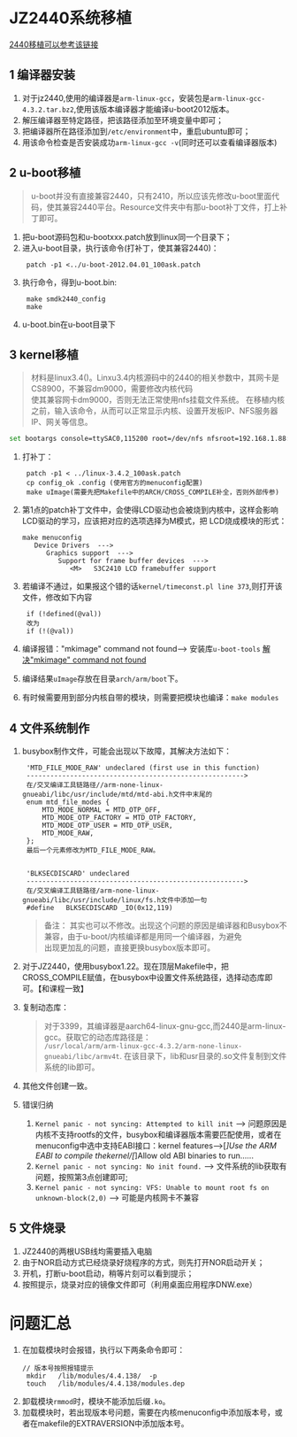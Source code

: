 # JZ2440系统移植

[2440移植可以参考该链接](https://www.cnblogs.com/multimicro/p/9872722.html)

## 1 编译器安装
1. 对于jz2440,使用的编译器是`arm-linux-gcc`，安装包是`arm-linux-gcc-4.3.2.tar.bz2`,使用该版本编译器才能编译u-boot2012版本。
2. 解压编译器至特定路径，把该路径添加至环境变量中即可；  
3. 把编译器所在路径添加到`/etc/environment`中，重启ubuntu即可；
4. 用该命令检查是否安装成功`arm-linux-gcc -v`(同时还可以查看编译器版本)

## 2 u-boot移植
> u-boot并没有直接兼容2440，只有2410，所以应该先修改u-boot里面代码，使其兼容2440平台。Resource文件夹中有那u-boot补丁文件，打上补丁即可。
1. 把u-boot源码包和u-bootxxx.patch放到linux同一个目录下；
2. 进入u-boot目录，执行该命令(打补丁，使其兼容2440)：
   ```
    patch -p1 <../u-boot-2012.04.01_100ask.patch
   ```
3. 执行命令，得到u-boot.bin:
   ```
    make smdk2440_config
    make
   ```
4. u-boot.bin在u-boot目录下
   
## 3 kernel移植
> 材料是linux3.4()。Linxu3.4内核源码中的2440的相关参数中，其网卡是CS8900，不兼容dm9000，需要修改内核代码  
> 使其兼容网卡dm9000，否则无法正常使用nfs挂载文件系统。
> 在移植内核之前，输入该命令，从而可以正常显示内核、设置开发板IP、NFS服务器IP、网关等信息。
```bash
set bootargs console=ttySAC0,115200 root=/dev/nfs nfsroot=192.168.1.88:/work/jz2440/rootfs ip=192.168.1.23:192.168.1.88:192.168.1.1:255.255.255.0::eth0:off  

```
1. 打补丁：
   ```
    patch -p1 < ../linux-3.4.2_100ask.patch 
    cp config_ok .config (使用官方的menuconfig配置)
    make uImage(需要先把Makefile中的ARCH/CROSS_COMPILE补全，否则外部传参)

   ```
2. 第1点的patch补丁文件中，会使得LCD驱动也会被烧到内核中，这样会影响LCD驱动的学习，应该把对应的选项选择为M模式，把
   LCD烧成模块的形式：
   ```
   make menuconfig
      Device Drivers  ---> 
         Graphics support  --->
            Support for frame buffer devices  --->      
               <M>   S3C2410 LCD framebuffer support
   ```
3. 若编译不通过，如果报这个错的话`kernel/timeconst.pl line 373`,则打开该文件，修改如下内容
   ```
    if (!defined(@val)) 
    改为
    if (!(@val))
   ```
4. 编译报错："mkimage" command not found--> 安装库`u-boot-tools`
   [解决"mkimage" command not found](https://blog.csdn.net/eibo51/article/details/51901480)

5. 编译结果`uImage`存放在目录`arch/arm/boot`下。
6. 有时候需要用到部分内核自带的模块，则需要把模块也编译：`make modules`


## 4 文件系统制作
1. busybox制作文件，可能会出现以下故障，其解决方法如下：
   ```
    'MTD_FILE_MODE_RAW' undeclared (first use in this function)
    ------------------------------------------------------->
    在/交叉编译工具链路径//arm-none-linux-gnueabi/libc/usr/include/mtd/mtd-abi.h文件中末尾的
    enum mtd_file_modes {
        MTD_MODE_NORMAL = MTD_OTP_OFF,
        MTD_MODE_OTP_FACTORY = MTD_OTP_FACTORY,
        MTD_MODE_OTP_USER = MTD_OTP_USER,
        MTD_MODE_RAW,
    };
    最后一个元素修改为MTD_FILE_MODE_RAW。


    'BLKSECDISCARD' undeclared
    ------------------------------------------------------->
    在/交叉编译工具链路径/arm-none-linux-gnueabi/libc/usr/include/linux/fs.h文件中添加一句 
    #define   BLKSECDISCARD _IO(0x12,119)

   ```
    
    > 备注： 其实也可以不修改。出现这个问题的原因是编译器和Busybox不兼容，由于u-boot/内核编译都是用同一个编译器，为避免  
        出现更加乱的问题，直接更换busybox版本即可。
   
2. 对于JZ2440，使用busybox1.22。现在顶层Makefile中，把CROSS_COMPILE赋值，在busybox中设置文件系统路径，选择动态库即可。【和课程一致】

3. 复制动态库：
   > 对于3399，其编译器是aarch64-linux-gnu-gcc,而2440是arm-linux-gcc。获取它的动态库路径是：  
   > `/usr/local/arm/arm-linux-gcc-4.3.2/arm-none-linux-gnueabi/libc/armv4t`. 在该目录下，lib和usr目录的.so文件复制到文件系统的lib即可。

4. 其他文件创建一致。

5. 错误归纳
   1. `Kernel panic - not syncing: Attempted to kill init`  -->  问题原因是内核不支持rootfs的文件，busybox和编译器版本需要匹配使用，或者在menuconfig中选中支持EABI接口：kernel features-->[*]Use the ARM EABI to compile thekernel/[*]Allow old ABI binaries to run......
   2. `Kernel panic - not syncing: No init found.` -->  文件系统的lib获取有问题，按照第3点创建即可;
   3. `Kernel panic - not syncing: VFS: Unable to mount root fs on unknown-block(2,0)` --> 可能是内核网卡不兼容

## 5 文件烧录
1. JZ2440的两根USB线均需要插入电脑
2. 由于NOR启动方式已经烧录好烧程序的方式，则先打开NOR启动开关；
3. 开机，打断u-boot启动，稍等片刻可以看到提示；
4. 按照提示，烧录对应的镜像文件即可（利用桌面应用程序DNW.exe）

# 问题汇总
1. 在加载模块时会报错，执行以下两条命令即可：
   ```
   // 版本号按照报错提示
    mkdir   /lib/modules/4.4.138/  -p
    touch   /lib/modules/4.4.138/modules.dep
   ```
2. 卸载模块`rmmod`时，模块不能添加后缀`.ko`。
3. 加载模块时，若出现版本号问题，需要在内核menuconfig中添加版本号，或者在makefile的EXTRAVERSION中添加版本号。
